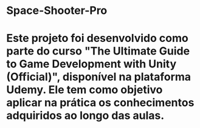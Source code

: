 # Space-Shooter-Pro
# Este projeto foi desenvolvido como parte do curso "The Ultimate Guide to Game Development with Unity (Official)", disponível na plataforma Udemy. Ele tem como objetivo aplicar na prática os conhecimentos adquiridos ao longo das aulas. 
